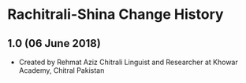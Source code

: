 Rachitrali-Shina Change History
=======================

1.0 (06 June 2018)
-----------------

* Created by Rehmat Aziz Chitrali Linguist and Researcher at Khowar Academy, Chitral Pakistan
